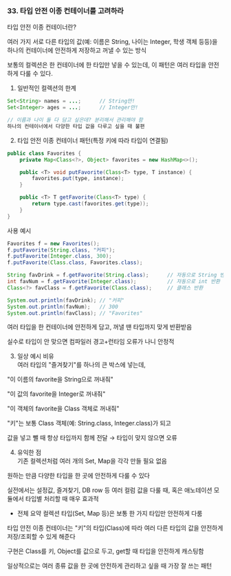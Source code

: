### 33. 타입 안전 이종 컨테이너를 고려하라
타입 안전 이종 컨테이너란?

여러 가지 서로 다른 타입의 값(예: 이름은 String, 나이는 Integer, 학생 객체 등등)을 하나의 컨테이너에 안전하게 저장하고 꺼낼 수 있는 방식

보통의 컬렉션은 한 컨테이너에 한 타입만 넣을 수 있는데, 이 패턴은 여러 타입을 안전하게 다룰 수 있다.

1. 일반적인 컬렉션의 한계
```java
Set<String> names = ...;      // String만!
Set<Integer> ages = ...;      // Integer만!

// 이름과 나이 둘 다 담고 싶은데? 분리해서 관리해야 함
하나의 컨테이너에서 다양한 타입 값을 다루고 싶을 때 불편
```
2. 타입 안전 이종 컨테이너 패턴(특정 키에 따라 타입이 연결됨)
```java
public class Favorites {
    private Map<Class<?>, Object> favorites = new HashMap<>();

    public <T> void putFavorite(Class<T> type, T instance) {
        favorites.put(type, instance);
    }

    public <T> T getFavorite(Class<T> type) {
        return type.cast(favorites.get(type));
    }
}
```
사용 예시 
```java
Favorites f = new Favorites();
f.putFavorite(String.class, "커피");
f.putFavorite(Integer.class, 300);
f.putFavorite(Class.class, Favorites.class);

String favDrink = f.getFavorite(String.class);      // 자동으로 String 반환
int favNum = f.getFavorite(Integer.class);          // 자동으로 int 반환
Class<?> favClass = f.getFavorite(Class.class);     // 클래스 반환

System.out.println(favDrink); // "커피"
System.out.println(favNum);   // 300
System.out.println(favClass); // "Favorites"
```
여러 타입을 한 컨테이너에 안전하게 담고, 꺼낼 땐 타입까지 맞게 반환받음

실수로 타입이 안 맞으면 컴파일러 경고+런타임 오류가 나니 안정적

3. 일상 예시 비유<br/>
여러 타입의 "즐겨찾기"를 하나의 큰 박스에 넣는데,

"이 이름의 favorite을 String으로 꺼내줘"

"이 값의 favorite을 Integer로 꺼내줘"

"이 객체의 favorite을 Class 객체로 꺼내줘"

"키"는 보통 Class 객체(예: String.class, Integer.class)가 되고

값을 넣고 뺄 때 항상 타입까지 함께 전달 → 타입이 맞지 않으면 오류

4. 유익한 점<br/>
기존 컬렉션처럼 여러 개의 Set, Map을 각각 만들 필요 없음

원하는 만큼 다양한 타입을 한 곳에 안전하게 다룰 수 있다

실전에서는 설정값, 즐겨찾기, DB row 등 여러 컬럼 값을 다룰 때,
혹은 애노테이션 모듈에서 타입별 처리할 때 매우 효과적

- 전체 요약
컬렉션 타입(Set, Map 등)은 보통 한 가지 타입만 안전하게 다룸

타입 안전 이종 컨테이너는 "키"의 타입(Class<T>)에 따라 여러 다른 타입의 값을 안전하게 저장/조회할 수 있게 해준다

구현은 Class<T>를 키, Object를 값으로 두고, get할 때 타입을 안전하게 캐스팅함

일상적으로는 여러 종류 값을 한 곳에 안전하게 관리하고 싶을 때 가장 잘 쓰는 패턴
